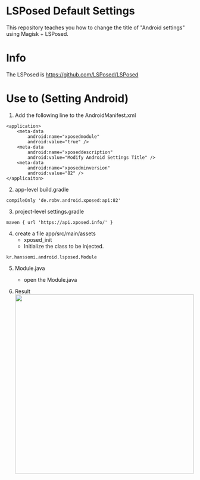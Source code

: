 # LSPosed Default Settings
This repository teaches you how to change the title of "Android settings" using Magisk + LSPosed.

# Info
The LSPosed is https://github.com/LSPosed/LSPosed

# Use to (Setting Android)
1. Add the following line to the AndroidManifest.xml

```
<application>
    <meta-data
        android:name="xposedmodule"
        android:value="true" />
    <meta-data
        android:name="xposeddescription"
        android:value="Modify Android Settings Title" />
    <meta-data
        android:name="xposedminversion"
        android:value="82" />
</applicaiton>
```

2. app-level build.gradle
```
compileOnly 'de.robv.android.xposed:api:82'
```

3. project-level settings.gradle
```
maven { url 'https://api.xposed.info/' }
```

4. create a file app/src/main/assets
    - xposed_init
    - Initialize the class to be injected.
```
kr.hanssomi.android.lsposed.Module
```

5. Module.java
    - open the Module.java
  
6. Result
    <img src="https://github.com/hanssomi/LSPosed/assets/37549658/407c2522-2c54-4668-bb38-6417b7e88a62" width="480" />


   
